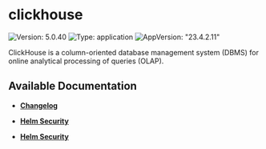 # clickhouse

![Version: 5.0.40](https://img.shields.io/badge/Version-5.0.40-informational?style=flat-square) ![Type: application](https://img.shields.io/badge/Type-application-informational?style=flat-square) ![AppVersion: "23.4.2.11"](https://img.shields.io/badge/AppVersion-"23.4.2.11"-informational?style=flat-square)

ClickHouse is a column-oriented database management system (DBMS) for online analytical processing of queries (OLAP).

## Available Documentation

- [**Changelog**](CHANGELOG)

- [**Helm Security**](container-security)

- [**Helm Security**](helm-security)

